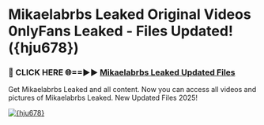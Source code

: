 # Mikaelabrbs Leaked Original Videos 0nlyFans Leaked - Files Updated! ({hju678})

<h3>🔴 CLICK HERE 🌐==►► <a href="https://tinyurl.com/ms9xzufz" rel="nofollow">Mikaelabrbs Leaked Updated Files</a></h3>

Get Mikaelabrbs Leaked and all content. Now you can access all videos and pictures of Mikaelabrbs Leaked. New Updated Files 2025!

[![{hju678}](https://i.imgur.com/PQ7UWWw.gif)](https://tinyurl.com/ms9xzufz)